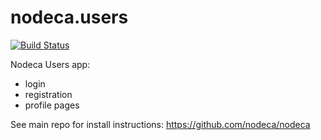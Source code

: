 nodeca.users
============

[![Build Status](https://secure.travis-ci.org/nodeca/nodeca.users.png)](http://travis-ci.org/nodeca/nodeca.users)

Nodeca Users app:

- login
- registration
- profile pages

See main repo for install instructions: https://github.com/nodeca/nodeca
